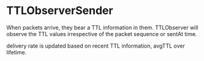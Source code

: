 # TTLObserverSender

When packets arrive, they bear a TTL information in them. TTLObserver will observe the TTL values irrespective of the packet sequence or sentAt time. 

delivery rate is updated based on recent TTL information, avgTTL over lifetime.